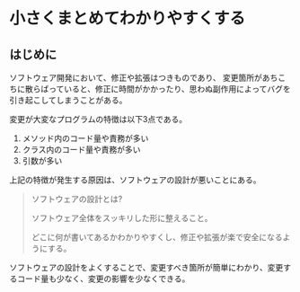 # 小さくまとめてわかりやすくする

## はじめに

ソフトウェア開発において、修正や拡張はつきものであり、 変更箇所があちこちに散らばっていると、修正に時間がかかったり、思わぬ副作用によってバグを引き起こしてしまうことがある。

変更が大変なプログラムの特徴は以下3点である。

1. メソッド内のコード量や責務が多い
2. クラス内のコード量や責務が多い
3. 引数が多い

上記の特徴が発生する原因は、ソフトウェアの設計が悪いことにある。

> ソフトウェアの設計とは?
>
> ソフトウェア全体をスッキリした形に整えること。
>
> どこに何が書いてあるかわかりやすくし、修正や拡張が楽で安全になるようにする。

ソフトウェアの設計をよくすることで、変更すべき箇所が簡単にわかり、変更するコード量も少なく、変更の影響を少なくできる。
